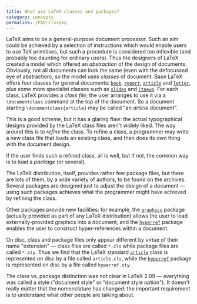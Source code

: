 ```yaml
---
title: What are LaTeX classes and packages?
category: concepts
permalink: /FAQ-clsvpkg
---
```


LaTeX aims to be a general-purpose document processor.  Such an aim
could be achieved by a selection of instructions which would enable
users to use TeX primitives, but such a procedure is considered too
inflexible (and probably too daunting for ordinary users).  Thus the
designers of LaTeX created a model which offered an
_abstraction_ of the design of documents.  Obviously, not all
documents can look the same (even with the defocussed eye of
abstraction), so the model uses _classes_ of document.
Base LaTeX offers four classes for general documents:
[`book`](https://ctan.org/pkg/book),
[`report`](https://ctan.org/pkg/report),
[`article`](https://ctan.org/pkg/article) and
[`letter`](https://ctan.org/pkg/letter),
plus some more specialist classes such as
[`slides`](https://ctan.org/pkg/slides) and
[`ltnews`](https://ctan.org/pkg/ltnews).
For each class, LaTeX provides a _class file_; the user
arranges to use it via a `\documentclass` command at the top of the
document.  So a document starting
  `\documentclass{article}`
may be called "an _article_ document".

This is a good scheme, but it has a glaring flaw: the actual
typographical designs provided by the LaTeX class files aren't
widely liked.  The way around this is to _refine_ the class.  To
refine a class, a programmer may write a new class file that loads an
existing class, and then does its own thing with the document design.

If the user finds such a refined class, all is well, but if not, the
common way is to load a _package_ (or several).

The LaTeX distribution, itself, provides rather few package files,
but there are lots of them, by a wide variety of authors, to be found
on the archives.  Several packages are designed just to adjust the
design of a document&nbsp;&mdash; using such packages achieves what the
programmer might have achieved by refining the class.

Other packages provide new facilities: for example, the
[`graphics`](https://ctan.org/pkg/graphics) package (actually provided as part of any LaTeX
distribution) allows the user to load externally-provided graphics
into a document, and the [`hyperref`](https://ctan.org/pkg/hyperref) package enables the user
to construct hyper-references within a document.

On disc, class and package files only appear different by virtue of
their name "extension"&nbsp;&mdash; class files are called `*.cls` while
package files are called `*.sty`.  Thus we find that the LaTeX
standard [`article`](https://ctan.org/pkg/article) class is represented on disc by a file called
`article.cls`, while the [`hyperref`](https://ctan.org/pkg/hyperref) package is
represented on disc by a file called `hyperref.sty`.

The class vs.&nbsp;package distinction was not clear in LaTeX 2.09&nbsp;&mdash;
everything was called a style ("document style" or "document style
option").  It doesn't really matter that the nomenclature has
changed: the important requirement is to understand what other people
are talking about.

